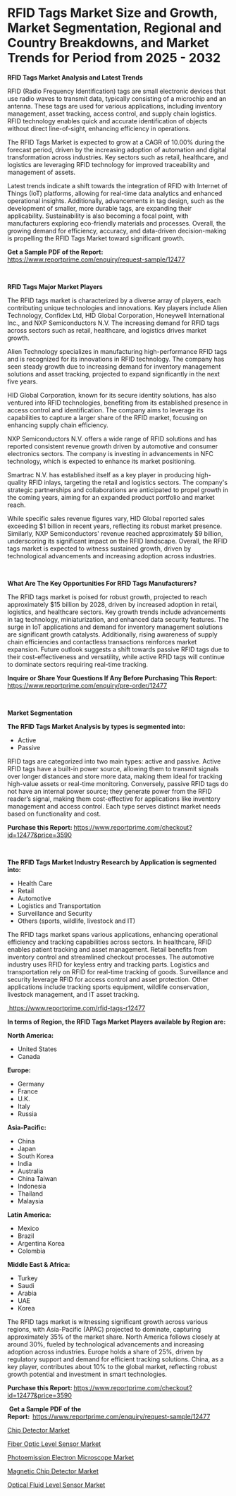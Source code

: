 <p><h1>RFID Tags Market Size and Growth, Market Segmentation, Regional and Country Breakdowns, and Market Trends for Period from 2025 -  2032</h1></p><p><strong>RFID Tags Market Analysis and Latest Trends</strong></p>
<p><p>RFID (Radio Frequency Identification) tags are small electronic devices that use radio waves to transmit data, typically consisting of a microchip and an antenna. These tags are used for various applications, including inventory management, asset tracking, access control, and supply chain logistics. RFID technology enables quick and accurate identification of objects without direct line-of-sight, enhancing efficiency in operations.</p><p>The RFID Tags Market is expected to grow at a CAGR of 10.00% during the forecast period, driven by the increasing adoption of automation and digital transformation across industries. Key sectors such as retail, healthcare, and logistics are leveraging RFID technology for improved traceability and management of assets. </p><p>Latest trends indicate a shift towards the integration of RFID with Internet of Things (IoT) platforms, allowing for real-time data analytics and enhanced operational insights. Additionally, advancements in tag design, such as the development of smaller, more durable tags, are expanding their applicability. Sustainability is also becoming a focal point, with manufacturers exploring eco-friendly materials and processes. Overall, the growing demand for efficiency, accuracy, and data-driven decision-making is propelling the RFID Tags Market toward significant growth.</p></p>
<p><strong>Get a Sample PDF of the Report:&nbsp;</strong> <a href="https://www.reportprime.com/enquiry/request-sample/12477?utm_campaign=3444&utm_medium=2&utm_source=Github&utm_content=ia&utm_term=18032025&utm_id=rfid-tags">https://www.reportprime.com/enquiry/request-sample/12477</a></p>
<p>&nbsp;</p>
<p><strong>RFID Tags Major Market Players</strong></p>
<p><p>The RFID tags market is characterized by a diverse array of players, each contributing unique technologies and innovations. Key players include Alien Technology, Confidex Ltd, HID Global Corporation, Honeywell International Inc., and NXP Semiconductors N.V. The increasing demand for RFID tags across sectors such as retail, healthcare, and logistics drives market growth.</p><p>Alien Technology specializes in manufacturing high-performance RFID tags and is recognized for its innovations in RFID technology. The company has seen steady growth due to increasing demand for inventory management solutions and asset tracking, projected to expand significantly in the next five years.</p><p>HID Global Corporation, known for its secure identity solutions, has also ventured into RFID technologies, benefiting from its established presence in access control and identification. The company aims to leverage its capabilities to capture a larger share of the RFID market, focusing on enhancing supply chain efficiency.</p><p>NXP Semiconductors N.V. offers a wide range of RFID solutions and has reported consistent revenue growth driven by automotive and consumer electronics sectors. The company is investing in advancements in NFC technology, which is expected to enhance its market positioning.</p><p>Smartrac N.V. has established itself as a key player in producing high-quality RFID inlays, targeting the retail and logistics sectors. The company's strategic partnerships and collaborations are anticipated to propel growth in the coming years, aiming for an expanded product portfolio and market reach.</p><p>While specific sales revenue figures vary, HID Global reported sales exceeding $1 billion in recent years, reflecting its robust market presence. Similarly, NXP Semiconductors' revenue reached approximately $9 billion, underscoring its significant impact on the RFID landscape. Overall, the RFID tags market is expected to witness sustained growth, driven by technological advancements and increasing adoption across industries.</p></p>
<p>&nbsp;</p>
<p><strong>What Are The Key Opportunities For RFID Tags Manufacturers?</strong></p>
<p><p>The RFID tags market is poised for robust growth, projected to reach approximately $15 billion by 2028, driven by increased adoption in retail, logistics, and healthcare sectors. Key growth trends include advancements in tag technology, miniaturization, and enhanced data security features. The surge in IoT applications and demand for inventory management solutions are significant growth catalysts. Additionally, rising awareness of supply chain efficiencies and contactless transactions reinforces market expansion. Future outlook suggests a shift towards passive RFID tags due to their cost-effectiveness and versatility, while active RFID tags will continue to dominate sectors requiring real-time tracking.</p></p>
<p><strong>Inquire or Share Your Questions If Any Before Purchasing This Report:</strong> <a href="https://www.reportprime.com/enquiry/pre-order/12477?utm_campaign=3444&utm_medium=2&utm_source=Github&utm_content=ia&utm_term=18032025&utm_id=rfid-tags">https://www.reportprime.com/enquiry/pre-order/12477</a></p>
<p>&nbsp;</p>
<p><strong>Market Segmentation</strong></p>
<p><strong>The RFID Tags Market Analysis by types is segmented into:</strong></p>
<p><ul><li>Active</li><li>Passive</li></ul></p>
<p><p>RFID tags are categorized into two main types: active and passive. Active RFID tags have a built-in power source, allowing them to transmit signals over longer distances and store more data, making them ideal for tracking high-value assets or real-time monitoring. Conversely, passive RFID tags do not have an internal power source; they generate power from the RFID reader’s signal, making them cost-effective for applications like inventory management and access control. Each type serves distinct market needs based on functionality and cost.</p></p>
<p><strong>Purchase this Report:&nbsp;</strong><a href="https://www.reportprime.com/checkout?id=12477&price=3590&utm_campaign=3444&utm_medium=2&utm_source=Github&utm_content=ia&utm_term=18032025&utm_id=rfid-tags">https://www.reportprime.com/checkout?id=12477&price=3590</a></p>
<p>&nbsp;</p>
<p><strong>The RFID Tags Market Industry Research by Application is segmented into:</strong></p>
<p><ul><li>Health Care</li><li>Retail</li><li>Automotive</li><li>Logistics and Transportation</li><li>Surveillance and Security</li><li>Others (sports, wildlife, livestock and IT)</li></ul></p>
<p><p>The RFID tags market spans various applications, enhancing operational efficiency and tracking capabilities across sectors. In healthcare, RFID enables patient tracking and asset management. Retail benefits from inventory control and streamlined checkout processes. The automotive industry uses RFID for keyless entry and tracking parts. Logistics and transportation rely on RFID for real-time tracking of goods. Surveillance and security leverage RFID for access control and asset protection. Other applications include tracking sports equipment, wildlife conservation, livestock management, and IT asset tracking.</p></p>
<p><a href="https://www.reportprime.com/rfid-tags-r12477?utm_campaign=3444&utm_medium=2&utm_source=Github&utm_content=ia&utm_term=18032025&utm_id=rfid-tags">&nbsp;https://www.reportprime.com/rfid-tags-r12477</a></p>
<p><strong>In terms of Region, the RFID Tags Market Players available by Region are:</strong></p>
<p>
    <p> <strong> North America: </strong>
        <ul>
            <li>United States</li>
            <li>Canada</li>
        </ul>
        </p> 
    <p> <strong> Europe: </strong>
        <ul>
            <li>Germany</li>
            <li>France</li>
            <li>U.K.</li>
            <li>Italy</li>
            <li>Russia</li>
        </ul>
        </p> 
    <p> <strong> Asia-Pacific: </strong>
        <ul>
            <li>China</li>
            <li>Japan</li>
            <li>South Korea</li>
            <li>India</li>
            <li>Australia</li>
            <li>China Taiwan</li>
            <li>Indonesia</li>
            <li>Thailand</li>
            <li>Malaysia</li>
        </ul>
        </p> 
    <p> <strong> Latin America: </strong>
        <ul>
            <li>Mexico</li>
            <li>Brazil</li>
            <li>Argentina Korea</li>
            <li>Colombia</li>
        </ul>
        </p> 
    <p> <strong> Middle East & Africa: </strong>
        <ul>
            <li>Turkey</li>
            <li>Saudi</li>
            <li>Arabia</li>
            <li>UAE</li>
            <li>Korea</li>
        </ul>
    </p>
    </p>
<p><p>The RFID tags market is witnessing significant growth across various regions, with Asia-Pacific (APAC) projected to dominate, capturing approximately 35% of the market share. North America follows closely at around 30%, fueled by technological advancements and increasing adoption across industries. Europe holds a share of 25%, driven by regulatory support and demand for efficient tracking solutions. China, as a key player, contributes about 10% to the global market, reflecting robust growth potential and investment in smart technologies.</p></p>
<p><strong>Purchase this Report: </strong><a href="https://www.reportprime.com/checkout?id=12477&price=3590&utm_campaign=3444&utm_medium=2&utm_source=Github&utm_content=ia&utm_term=18032025&utm_id=rfid-tags">https://www.reportprime.com/checkout?id=12477&price=3590</a></p>
<p>&nbsp;<strong>Get a Sample PDF of the Report:&nbsp;&nbsp;</strong><a href="https://www.reportprime.com/enquiry/request-sample/12477?utm_campaign=3444&utm_medium=2&utm_source=Github&utm_content=ia&utm_term=18032025&utm_id=rfid-tags">https://www.reportprime.com/enquiry/request-sample/12477</a></p>
<p><strong></strong></p>
<p><p><a href="https://www.linkedin.com/pulse/in-depth-analysis-chip-detector-market-dynamics-key-trends-projected-fsldc?utm_campaign=3444&utm_medium=2&utm_source=Github&utm_content=ia&utm_term=18032025&utm_id=rfid-tags">Chip Detector Market</a></p><p><a href="https://www.linkedin.com/pulse/fiber-optic-level-sensor-market-size-share-analysis-for2025--nghlc?utm_campaign=3444&utm_medium=2&utm_source=Github&utm_content=ia&utm_term=18032025&utm_id=rfid-tags">Fiber Optic Level Sensor Market</a></p><p><a href="https://www.linkedin.com/pulse/future-growth-prospects-photoemission-electron-microscope-xjhtc?utm_campaign=3444&utm_medium=2&utm_source=Github&utm_content=ia&utm_term=18032025&utm_id=rfid-tags">Photoemission Electron Microscope Market</a></p><p><a href="https://www.linkedin.com/pulse/magnetic-chip-detectormarketinsightsmarketsizeandgrowthprospectswithanestimatedcagrof68from2025to2032-cbpuc?utm_campaign=3444&utm_medium=2&utm_source=Github&utm_content=ia&utm_term=18032025&utm_id=rfid-tags">Magnetic Chip Detector Market</a></p><p><a href="https://www.linkedin.com/pulse/optical-fluid-level-sensor-market-overview-size-value-predicted-mjxzc?utm_campaign=3444&utm_medium=2&utm_source=Github&utm_content=ia&utm_term=18032025&utm_id=rfid-tags">Optical Fluid Level Sensor Market</a></p></p>
